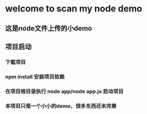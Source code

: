 # welcome to scan my node demo

## 这是node文件上传的小demo

## 项目启动

### 下载项目

### npm install 安装项目依赖

### 在项目根目录执行 node app/node app.js 启动项目


### 本项目只是一个小小的demo，很多东西还未完善
